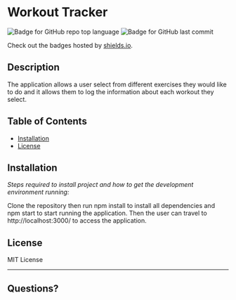 # Workout Tracker
  ![Badge for GitHub repo top language](https://img.shields.io/github/languages/top/jagatston/Workout-Tracker?style=flat&logo=appveyor) ![Badge for GitHub last commit](https://img.shields.io/github/last-commit/jagatston/Workout-Tracker?style=flat&logo=appveyor)
  
  Check out the badges hosted by [shields.io](https://shields.io/).
  
  
  ## Description 
  
  
  The application allows a user select from different exercises they would like to do and it allows them to log the information about each workout they select.
  ## Table of Contents
  * [Installation](#installation)
  * [License](#license)
  
  ## Installation
  
  *Steps required to install project and how to get the development environment running:*
  
  Clone the repository then run npm install to install all dependencies and npm start to start running the application. Then the user can travel to http://localhost:3000/ to access the application.
  
  ## License
  
  MIT License
  
  ---
  
  ## Questions?
